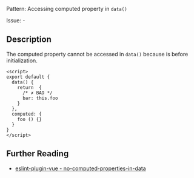 Pattern: Accessing computed property in `data()`

Issue: -

## Description

The computed property cannot be accessed in `data()` because is before initialization.

<eslint-code-block :rules="{'vue/no-computed-properties-in-data': ['error']}">

```vue
<script>
export default {
  data() {
    return  {
      /* ✗ BAD */
      bar: this.foo
    }
  },
  computed: {
    foo () {}
  }
}
</script>
```

</eslint-code-block>


## Further Reading

* [eslint-plugin-vue - no-computed-properties-in-data](https://eslint.vuejs.org/rules/no-computed-properties-in-data.html)

